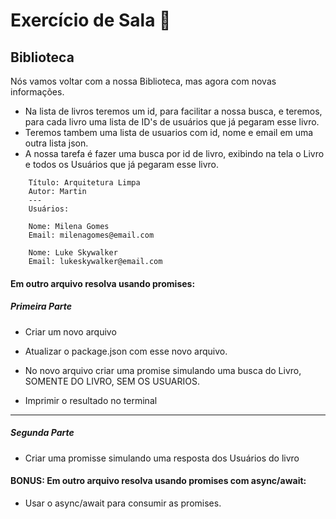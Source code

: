 # Exercício de Sala 🏫  

## Biblioteca

Nós vamos voltar com a nossa Biblioteca, mas agora com novas informações.
- Na lista de livros teremos um id, para facilitar a nossa busca, e teremos, para cada livro uma lista de ID's  de usuários que já pegaram esse livro.
- Teremos tambem uma lista de usuarios com id, nome e email em uma outra lista json.
- A nossa tarefa é fazer uma busca por id de livro, exibindo na tela o Livro e todos os Usuários que já pegaram esse livro.

```
    Título: Arquitetura Limpa
    Autor: Martin
    ---
    Usuários:
    
    Nome: Milena Gomes
    Email: milenagomes@email.com

    Nome: Luke Skywalker
    Email: lukeskywalker@email.com
```

#### **Em outro arquivo resolva usando promises:**

##### Primeira Parte
 - Criar um novo arquivo

 - Atualizar o package.json com esse novo arquivo.

 - No novo arquivo criar uma promise simulando uma busca do Livro, SOMENTE DO LIVRO, SEM OS USUARIOS.

 - Imprimir o resultado no terminal

---
##### Segunda Parte
  - Criar uma promisse simulando uma resposta dos Usuários do livro

#### **BONUS: Em outro arquivo resolva usando promises com async/await:**

 - Usar o async/await para consumir as promises.

